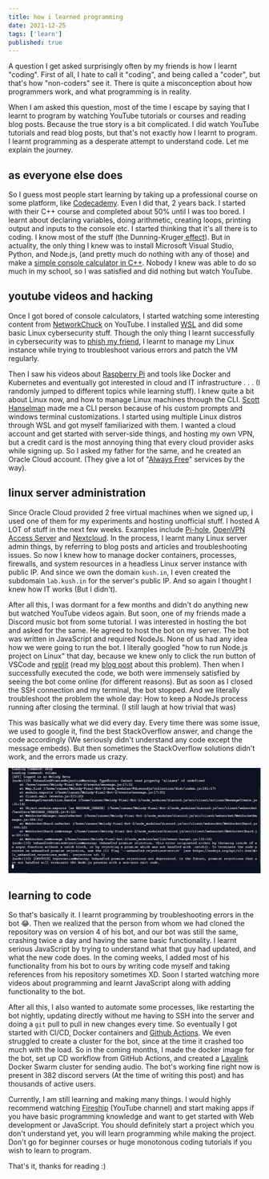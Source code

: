 ```yaml
---
title: how i learned programming
date: 2021-12-25
tags: ['learn']
published: true
---
```


A question I get asked surprisingly often by my friends is how I learnt "coding". First of all, I hate to call it "coding", and being called a "coder", but that's how "non-coders" see it. There is quite a misconception about how programmers work, and what programming is in reality.

<!--more-->

When I am asked this question, most of the time I escape by saying that I learnt to program by watching YouTube tutorials or courses and reading blog posts. Because the true story is a bit complicated. I did watch YouTube tutorials and read blog posts, but that's not exactly how I learnt to program. I learnt programming as a desperate attempt to understand code. Let me explain the journey.

## as everyone else does

So I guess most people start learning by taking up a professional course on some platform, like [Codecademy](https://www.codecademy.com). Even I did that, 2 years back. I started with their C++ course and completed about 50% until I was too bored. I learnt about declaring variables, doing arithmetic, creating loops, printing output and inputs to the console etc. I started thinking that it's all there is to coding. I know most of the stuff (the Dunning-Kruger[ effect](https://en.wikipedia.org/wiki/Dunning%E2%80%93Kruger_effect)). But in actuality, the only thing I knew was to install Microsoft Visual Studio, Python, and Node.js, (and pretty much do nothing with any of those) and make a [simple console calculator in C++](https://github.com/CyLicon/Simple_Calc). Nobody I knew was able to do so much in my school, so I was satisfied and did nothing but watch YouTube.

## youtube videos and hacking

Once I got bored of console calculators, I started watching some interesting content from [NetworkChuck](https://www.youtube.com/user/NetworkChuck) on YouTube. I installed [WSL](https://docs.microsoft.com/en-us/windows/wsl/) and did some basic Linux cybersecurity stuff. Though the only thing I learnt successfully in cybersecurity was to [phish my friend](https://youtu.be/u9dBGWVwMMA), I learnt to manage my Linux instance while trying to troubleshoot various errors and patch the VM regularly.

Then I saw his videos about [Raspberry Pi](https://www.youtu.be/dH3DdLy574M) and tools like Docker and Kubernetes and eventually got interested in cloud and IT infrastructure . . . (I randomly jumped to different topics while learning stuff). I knew quite a bit about Linux now, and how to manage Linux machines through the CLI. [Scott Hanselman](https://www.youtube.com/c/shanselman) made me a CLI person because of his custom prompts and windows terminal customizations. I started using multiple Linux distros through WSL and got myself familiarized with them. I wanted a cloud account and get started with server-side things, and hosting my own VPN, but a credit card is the most annoying thing that every cloud provider asks while signing up. So I asked my father for the same, and he created an Oracle Cloud account. (They give a lot of "[Always Free](https://www.oracle.com/cloud/free/)" services by the way).

## linux server administration

Since Oracle Cloud provided 2 free virtual machines when we signed up, I used one of them for my experiments and hosting unofficial stuff. I hosted A LOT of stuff in the next few weeks. Examples include [Pi-hole](https://pi-hole.net/), [OpenVPN Access Server](https://openvpn.net/access-server/) and [Nextcloud](https://nextcloud.com/). In the process, I learnt many Linux server admin things, by referring to blog posts and articles and troubleshooting issues. So now I knew how to manage docker containers, processes, firewalls, and system resources in a headless Linux server instance with public IP. And since we own the domain `kush.in`, I even created the subdomain `lab.kush.in` for the server's public IP. And so again I thought I knew how IT works (But I didn't).

After all this, I was dormant for a few months and didn't do anything new but watched YouTube videos again. But soon, one of my friends made a Discord music bot from some tutorial. I was interested in hosting the bot and asked for the same. He agreed to host the bot on my server. The bot was written in JavaScript and required NodeJs. None of us had any idea how we were going to run the bot. I literally googled "how to run Node.js project on Linux" that day, because we knew only to click the run button of VSCode and [replit](https://replit.com/) (read my [blog post](../post/how-to-not-learn-computer-science/) about this problem). Then when I successfully executed the code, we both were immensely satisfied by seeing the bot come online (for different reasons). But as soon as I closed the SSH connection and my terminal, the bot stopped. And we literally troubleshoot the problem the whole day: How to keep a NodeJs process running after closing the terminal. (I still laugh at how trivial that was)

This was basically what we did every day. Every time there was some issue, we used to google it, find the best StackOverflow answer, and change the code accordingly (We seriously didn't understand any code except the message embeds). But then sometimes the StackOverflow solutions didn't work, and the errors made us crazy.

![Melody Error](./melody-error.png)

## learning to code

So that's basically it. I learnt programming by troubleshooting errors in the bot :joy:. Then we realized that the person from whom we had cloned the repository was on version 4 of his bot, and our bot was still the same, crashing twice a day and having the same basic functionality. I learnt serious JavaScript by trying to understand what that guy had updated, and what the new code does. In the coming weeks, I added most of his functionality from his bot to ours by writing code myself and taking references from his repository sometimes XD. Soon I started watching more videos about programming and learnt JavaScript along with adding functionality to the bot.

After all this, I also wanted to automate some processes, like restarting the bot nightly, updating directly without me having to SSH into the server and doing a `git` pull to pull in new changes every time. So eventually I got started with CI/CD, Docker containers and [Github Actions](https://github.com/features/actions). We even struggled to create a cluster for the bot, since at the time it crashed too much with the load. So in the coming months, I made the docker image for the bot, set up CD workflow from GitHub Actions, and created a [Lavalink](https://github.com/freyacodes/Lavalink) Docker Swarm cluster for sending audio. The bot's working fine right now is present in 382 discord servers (At the time of writing this post) and has thousands of active users.

Currently, I am still learning and making many things. I would highly recommend watching [Fireship](https://www.youtube.com/c/fireship) (YouTube channel) and start making apps if you have basic programming knowledge and want to get started with Web development or JavaScript. You should definitely start a project which you don't understand yet, you will learn programming while making the project. Don't go for beginner courses or huge monotonous coding tutorials if you wish to learn to program.

That's it, thanks for reading :)
